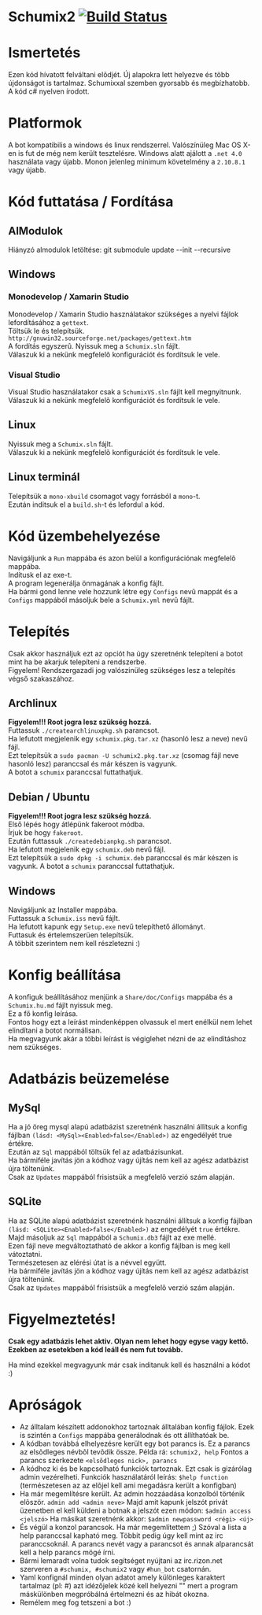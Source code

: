 # Schumix2 [![Build Status](https://travis-ci.org/Schumix/Schumix2.png?branch=stable)](https://travis-ci.org/Schumix/Schumix2)

# Ismertetés

Ezen kód hívatott felváltani elõdjét. Új alapokra lett helyezve és több újdonságot is tartalmaz.
Schumixxal szemben gyorsabb és megbízhatobb. A kód c# nyelven írodott.

# Platformok

A bot kompatibilis a windows és linux rendszerrel. Valószínüleg Mac OS X-en is fut de még nem került tesztelésre.
Windows alatt ajálott a `.net 4.0` használata vagy újabb.
Monon jelenleg minimum követelmény a `2.10.8.1` vagy újabb.

# Kód futtatása / Fordítása

## AlModulok

Hiányzó almodulok letöltése: git submodule update --init --recursive

## Windows

### Monodevelop / Xamarin Studio
Monodevelop / Xamarin Studio használatakor szükséges a nyelvi fájlok lefordításához a `gettext`.
<br/>Töltsük le és telepítsük. `http://gnuwin32.sourceforge.net/packages/gettext.htm`
<br/>A fordítás egyszerû. Nyissuk meg a `Schumix.sln` fájlt.
<br/>Válaszuk ki a nekünk megfelelõ konfigurációt és fordítsuk le vele.

### Visual Studio
Visual Studio használatakor csak a `SchumixVS.sln` fájlt kell megnyitnunk.
<br/>Válaszuk ki a nekünk megfelelõ konfigurációt és fordítsuk le vele.

## Linux

Nyissuk meg a `Schumix.sln` fájlt.
<br/>Válaszuk ki a nekünk megfelelõ konfigurációt és fordítsuk le vele.

## Linux terminál

Telepítsük a `mono-xbuild` csomagot vagy forrásból a `mono`-t.
<br/>Ezután inditsuk el a `build.sh`-t és lefordul a kód.

# Kód üzembehelyezése

Navigáljunk a `Run` mappába és azon belül a konfigurációnak megfelelõ mappába.
<br/>Indítusk el az exe-t.
<br/>A program legenerálja önmagának a konfig fájlt.
<br/>Ha bármi gond lenne vele hozzunk létre egy `Configs` nevû mappát és a `Configs` mappából másoljuk bele a `Schumix.yml` nevû fájlt.

# Telepítés

Csak akkor használjuk ezt az opciót ha úgy szeretnénk telepíteni a botot mint ha be akarjuk telepíteni a rendszerbe.
<br/>Figyelem! Rendszergazadi jog valószinüleg szükséges lesz a telepítés végső szakaszához.

## Archlinux

**Figyelem!!! Root jogra lesz szükség hozzá.**
<br/>Futtassuk `./createarchlinuxpkg.sh` parancsot.
<br/>Ha lefutott megjelenik egy `schumix.pkg.tar.xz` (hasonló lesz a neve) nevű fájl.
<br/>Ezt telepítsük a `sudo pacman -U schumix2.pkg.tar.xz` (csomag fájl neve hasonló lesz) paranccsal és már készen is vagyunk.
<br/>A botot a `schumix` paranccsal futtathatjuk.

## Debian / Ubuntu

**Figyelem!!! Root jogra lesz szükség hozzá.**
<br/>Első lépés hogy átlépünk fakeroot módba.
<br/>Írjuk be hogy `fakeroot`.
<br/>Ezután futtassuk `./createdebianpkg.sh` parancsot.
<br/>Ha lefutott megjelenik egy `schumix.deb` nevű fájl.
<br/>Ezt telepítsük a `sudo dpkg -i schumix.deb` paranccsal és már készen is vagyunk. A botot a `schumix` paranccsal futtathatjuk.

## Windows

Navigáljunk az Installer mappába.
<br/>Futtassuk a `Schumix.iss` nevű fájlt.
<br/>Ha lefutott kapunk egy `Setup.exe` nevű telepíthető állományt.
<br/>Futtasuk és értelemszerüen telepítsük.
<br/>A többit szerintem nem kell részletezni :)

# Konfig beállítása

A konfiguk beállításához menjünk a `Share/doc/Configs` mappába és a `Schumix.hu.md` fájlt nyissuk meg.
<br/>Ez a fő konfig leírása.
<br/>Fontos hogy ezt a leírást mindenképpen olvassuk el mert enélkül nem lehet elindítani a botot normálisan.
<br/>Ha megvagyunk akár a többi leírást is végiglehet nézni de az elindításhoz nem szükséges.

# Adatbázis beüzemelése

## MySql

Ha a jó öreg mysql alapú adatbázist szeretnénk használni állítsuk a konfig fájlban `(lásd: <MySql><Enabled>false</Enabled>)` az engedélyét true értékre.
<br/>Ezután az `Sql` mappából töltsük fel az adatbázisunkat.
<br/>Ha bármiféle javítás jön a kódhoz vagy újítás nem kell az agész adatbázist újra töltenünk.
<br/>Csak az `Updates` mappából frisistsük a megfelelõ verzió szám alapján.

## SQLite

Ha az SQLite alapú adatbázist szeretnénk használni állítsuk a konfig fájlban `(lásd: <SQLite><Enabled>false</Enabled>)` az engedélyét `true` értékre.
<br/>Majd másoljuk az `Sql` mappából a `Schumix.db3` fájlt az exe mellé.
<br/>Ezen fájl neve megváltoztatható de akkor a konfig fájlban is meg kell vátoztatni.
<br/>Természetesen az elérési útat is a névvel együtt.
<br/>Ha bármiféle javítás jön a kódhoz vagy újítás nem kell az agész adatbázist újra töltenünk.
<br/>Csak az `Updates` mappából frisistsük a megfelelõ verzió szám alapján.

# Figyelmeztetés!

**Csak egy adatbázis lehet aktiv. Olyan nem lehet hogy egyse vagy kettõ. Ezekben az esetekben a kód leáll és nem fut tovább.**

Ha mind ezekkel megvagyunk már csak inditanuk kell és használni a kódot :)

# Apróságok

* Az álltalam készített addonokhoz tartoznak álltalában konfig fájlok. Ezek is szintén a `Configs` mappába generálodnak és ott állíthatóak be.
* A kódban továbbá elhelyezésre került egy bot parancs is. Ez a parancs az elsõdleges névbõl tevõdik össze. Példa rá: `schumix2, help`
  Fontos a parancs szerkezete `<elsõdleges nick>, parancs`
* A kódhoz ki és be kapcsolható funkciók tartoznak. Ezt csak is gizárólag admin vezérelheti.
  Funkciók használatáról leírás: `$help function` (természetesen az az elõjel kell ami megadásra került a konfigban)
* Ha már megemlítésre került. Az admin hozzáadása konzolból történik elõször. `admin add <admin neve>`
  Majd amit kapunk jelszót privát üzenetben el kell küldeni a botnak a jelszót ezen módon: `$admin access <jelszó>`
  Ha másikat szeretnénk akkor: `$admin newpassword <régi> <új>`
* És végül a konzol parancsok. Ha már megemlítettem ;) Szóval a lista a help paranccsal kapható meg.
  Többit pedig úgy kell mint az irc paranccsoknál. A parancs nevét vagy a parancsot és annak alparancsát kell a help parancs mögé írni.
* Bármi lemaradt volna tudok segítséget nyújtani az irc.rizon.net szerveren a `#schumix, #schumix2` vagy `#hun_bot` csatornán.
* Yaml konfignál minden olyan adatot amely különleges karaktert tartalmaz (pl: #) azt idézőjelek közé kell helyezni "" mert a program máskülönben megpróbálná értelmezni és az hibát okozna.
* Remélem meg fog tetszeni a bot :)
